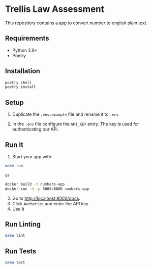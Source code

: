 # Trellis Law Assessment

This repository contains a app to convert number to english plain text.

## Requirements

- Python 3.9+
- Poetry

## Installation

```bash
poetry shell
poetry install
``` 

## Setup
1. Duplicate the `.env.example` file and rename it to `.env` 

2. In the `.env` file configure the `API_KEY` entry. The key is used for authenticating our API.

## Run It

1. Start your app with:

```bash
make run
```

or

```bash
docker build -t numbers-app .
docker run -d -p 8000:8000 numbers-app
```

2. Go to [http://localhost:8000/docs](http://localhost:8000/docs).
3. Click `Authorize` and enter the API key.
4. Use it

## Run Linting

```bash
make lint
```

## Run Tests

```bash
make test
```